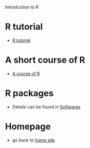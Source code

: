 Introduction to R

# R tutorial
  - [R tutorial](https://xliusufe.github.io/rp/factorial.html)

# A short course of R
  - [A course of R](https://xliusufe.github.io/rp/contents.html)
  
# R packages  
  - Details can be found in [Softwares](https://xliusufe.github.io/cv/Softwares.html)
  
# Homepage
- go back to [home site](https://xliusufe.github.io)  
